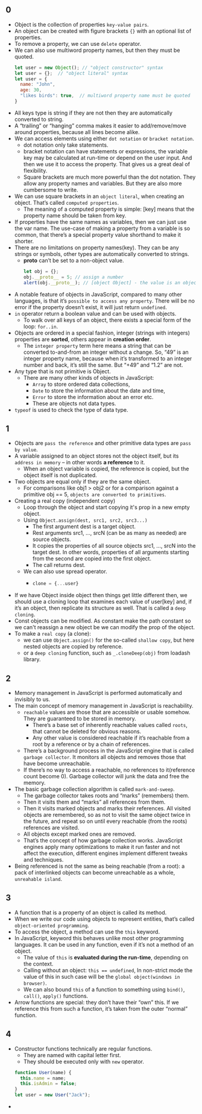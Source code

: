 ## 0
- Object is the collection of properties `key-value pairs`.
- An object can be created with figure brackets `{}` with an optional list of properties.
- To remove a property, we can use `delete` operator.
- We can also use multiword property names, but then they must be quoted.
  ```javascript
  let user = new Object(); // "object constructor" syntax
  let user = {};  // "object literal" syntax
  let user = {
    name: "John",
    age: 30,  
    "likes birds": true,  // multiword property name must be quoted
  }
  ```
- All keys type is string if they are not then they are automatically converted to string.
- A “trailing” or “hanging” comma makes it easier to add/remove/move around properties, because all lines become alike.
- We can access elements using either `dot notation` or `bracket notation`.
  - dot notation only take statements.
  - bracket notation can have statements or expressions, the variable key may be calculated at run-time or depend on the user input. And then we use it to access the property. That gives us a great deal of flexibility.
  - Square brackets are much more powerful than the dot notation. They allow any property names and variables. But they are also more cumbersome to write.
- We can use square brackets in an `object literal`, when creating an object. That’s called `computed properties`.
  - The meaning of a computed property is simple: [key] means that the property name should be taken from key.
- If properties have the same names as variables, then we can just use the var name. The use-case of making a property from a variable is so common, that there’s a special property value shorthand to make it shorter.
- There are no limitations on property names(key). They can be any strings or symbols, other types are automatically converted to strings.
  - __proto__ can’t be set to a non-object value.
    ```javascript
    let obj = {};
    obj.__proto__ = 5; // assign a number
    alert(obj.__proto__); // [object Object] - the value is an object, didn't work as intended
    ```
- A notable feature of objects in JavaScript, compared to many other languages, is that it’s `possible to access any property`. There will be no error if the property doesn’t exist, it will just return `undefined`.
- `in` operator return a boolean value and can be used with objects.
  - To walk over all keys of an object, there exists a special form of the loop: `for..in`.
- Objects are ordered in a special fashion, integer (strings with integers) properties are **sorted**, others appear in **creation order**.
  - The `integer property` term here means a string that can be converted to-and-from an integer without a change. So, “49” is an integer property name, because when it’s transformed to an integer number and back, it’s still the same. But “+49” and “1.2” are not.
- Any type that is not primitive is Object.
  - There are many other kinds of objects in JavaScript:
    - `Array` to store ordered data collections,
    - `Date` to store the information about the date and time,
    - `Error` to store the information about an error etc.
    - These are objects not data types.
- `typeof` is used to check the type of data type.


## 1
- Objects are `pass the reference` and other primitive data types are `pass by value`.
- A variable assigned to an object stores not the object itself, but its `address in memory` – in other words **a reference** to it.
  - When an object variable is copied, the reference is copied, but the object itself is not duplicated.
- Two objects are equal only if they are the same object.
  - For comparisons like obj1 > obj2 or for a comparison against a primitive obj == 5, `objects are converted to primitives`.
- Creating a real copy (independent copy)
  - Loop through the object and start copying it's prop in a new empty object.
  - Using `Object.assign(dest, src1, src2, src3...)`
    - The first argument dest is a target object.
    - Rest arguments src1, ..., srcN (can be as many as needed) are source objects.
    - It copies the properties of all source objects src1, ..., srcN into the target dest. In other words, properties of all arguments starting from the second are copied into the first object.
    - The call returns dest.
  - We can also use spread operator.
    - ```javascript
      clone = {...user}
      ```
- If we have Object inside object then things get little different then, we should use a cloning loop that examines each value of user[key] and, if it’s an object, then replicate its structure as well. That is called a `deep cloning`.
- Const objects can be modified. As constant make the path constant so we can't reassign a new object be we can modify the prop of the object.
- To make a `real copy` (a clone):
  - we can use `Object.assign()` for the so-called `shallow copy`, but here nested objects are copied by reference.
  - or a `deep cloning` function, such as `_.cloneDeep(obj)` from loadash library.


## 2
- Memory management in JavaScript is performed automatically and invisibly to us.
- The main concept of memory management in JavaScript is reachability.
  - `reachable` values are those that are accessible or usable somehow. They are guaranteed to be stored in memory.
    - There’s a base set of inherently reachable values  called `roots`, that cannot be deleted for obvious reasons.
    - Any other value is considered reachable if it’s reachable from a root by a reference or by a chain of references.
  - There’s a background process in the JavaScript engine that is called `garbage collector`. It monitors all objects and removes those that have become unreachable.
  - If there’s no way to access a reachable, no references to it(reference count become 0). Garbage collector will junk the data and free the memory.
- The basic garbage collection algorithm is called `mark-and-sweep`.
  - The garbage collector takes roots and “marks” (remembers) them.
  - Then it visits them and “marks” all references from them.
  - Then it visits marked objects and marks their references. All visited objects are remembered, so as not to visit the same object twice in the future, and repeat so on until every reachable (from the roots) references are visited.
  - All objects except marked ones are removed.
  - That’s the concept of how garbage collection works. JavaScript engines apply many optimizations to make it run faster and not affect the execution, different engines implement different tweaks and techniques.
- Being referenced is not the same as being reachable (from a root): a pack of interlinked objects can become unreachable as a whole, `unreahable island`.


## 3
- A function that is a property of an object is called its method.
- When we write our code using objects to represent entities, that’s called `object-oriented programming`.
- To access the object, a method can use the `this` keyword.
- In JavaScript, keyword this behaves unlike most other programming languages. It can be used in any function, even if it’s not a method of an object.
  - The value of `this` is **evaluated during the run-time**, depending on the context.
  - Calling without an object: `this == undefined`, In non-strict mode the value of this in such case will be the `global object(windows in browser)`.
  - We can also bound `this` of a function to something using `bind()`, `call()`, `apply()` functions.
- Arrow functions are special: they don’t have their “own” this. If we reference this from such a function, it’s taken from the outer “normal” function.


## 4
- Constructor functions technically are regular functions.
  - They are named with capital letter first.
  - They should be executed only with `new` operator.
  ```js
  function User(name) {
    this.name = name;
    this.isAdmin = false;
  }
  let user = new User("Jack");
  ```
- 
